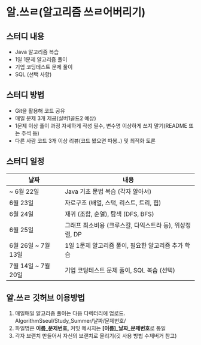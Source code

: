 # 알.쓰ㄹ(알고리즘 쓰ㄹ어버리기)

## 스터디 내용
- Java 알고리즘 복습
- 1일 1문제 알고리즘 풀이
- 기업 코딩테스트 문제 풀이
- SQL (선택 사항)

## 스터디 방법
- Git을 활용해 코드 공유
- 매일 문제 3개 제공(실버1골드2 예상)
- 1문제 이상 풀이 과정 자세하게 작성 필수, 변수명 이상하게 쓰지 말기(README 또는 주석 등)
- 다른 사람 코드 3개 이상 리뷰(코드 봤으면 따봉..) 및 최적화 토론

## 스터디 일정
| 날짜                | 내용                                                       |
|---------------------|------------------------------------------------------------|
| ~ 6월 22일          | Java 기초 문법 복습 (각자 알아서)                         |
| 6월 23일            | 자료구조 (배열, 스택, 리스트, 트리, 힙)                   |
| 6월 24일            | 재귀 (조합, 순열), 탐색 (DFS, BFS)                        |
| 6월 25일            | 그래프 최소비용 (크루스칼, 다익스트라 등), 위상정렬, DP  |
| 6월 26일 ~ 7월 13일 | 1일 1문제 알고리즘 풀이, 필요한 알고리즘 추가 학습        |
| 7월 14일 ~ 7월 20일 | 기업 코딩테스트 문제 풀이, SQL 복습 (선택)               |

## 알.쓰ㄹ 깃허브 이용방법
1. 매일매일 알고리즘 풀이는 다음 디렉터리에 업로드. AlgorithmSseul/Study_Summer/날짜/문제번호/
2. 파일명은 **이름_문제번호,** 커밋 메시지는 **[이름]_날짜_문제번호**로 통일
3. 각자 브랜치 만들어서 자신의 브랜치로 올리기(깃 사용 방법 수제버거 참고)

